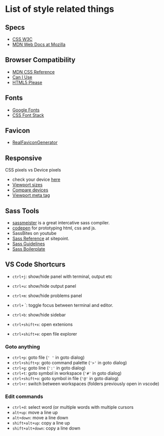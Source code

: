 # List of style related things

## Specs

- [CSS W3C](https://www.w3.org/TR/#tr_Cascading_Style_Sheets__CSS__Working_Group)
- [MDN Web Docs at Mozilla](https://developer.mozilla.org/en-US/docs/Web/CSS)

## Browser Compatibility

- [MDN CSS Reference](https://developer.mozilla.org/en-US/docs/Web/CSS/Reference)
- [Can I Use](https://caniuse.com/)
- [HTML5 Please](http://html5please.com/)

## Fonts

- [Google Fonts](https://fonts.google.com/)
- [CSS Font Stack](https://www.cssfontstack.com/)

## Favicon

- [RealFaviconGenerator](https://realfavicongenerator.net/)

## Responsive

CSS pixels vs Device pixels

- check your device [here](https://www.mydevice.io/)
- [Viewport sizes](http://viewportsizes.com/)
- [Compare devices](https://www.mydevice.io/#compare-devices)
- [Viewport meta tag](https://developer.mozilla.org/en-US/docs/Mozilla/Mobile/Viewport_meta_tag)

## Sass Tools

- [sassmeister](https://www.sassmeister.com/) is a great intercative sass compiler.
- [codepen](https://codepen.io) for prototyping html, css and js.
- SassBites on youtube
- [Sass Reference](https://www.sitepoint.com/sass-reference/) at sitepoint.
- [Sass Guidelines](https://sass-guidelin.es/)
- [Sass Boilerplate](https://github.com/HugoGiraudel/sass-boilerplate)

## VS Code Shortcurs

- `ctrl+j`: show/hide panel with terminal, output etc
- `ctrl+u`: show/hide output panel
- `ctrl+m`: show/hide problems panel
- `ctrl+` `: toggle focus between terminal and editor.

- `ctrl+b`: show/hide sidebar
- `ctrl+shift+x`: open extenions
- `ctrl+shift+e`: open file explorer

### Goto anything

- `ctrl+p`: goto file (`' '` in goto dialog)
- `ctrl+shift+p`: goto command palette (`'>'` in goto dialog)
- `ctrl+g`: goto line (`':'` in goto dialog)
- `ctrl+t`: goto symbol in workspace (`'#'` in goto dialog)
- `ctrl+shift+o`: goto symbol in file (`'@'` in goto dialog)
- `ctrl+r`: switch between workspaces (folders previously open in vscode)

### Edit commands

- `ctrl+d`: select word (or multiple words with multiple cursors
- `alt+up`: move a line up
- `alt+down`: move a line down
- `shift+alt+up`: copy a line up
- `shift+alt+down`: copy a line down
